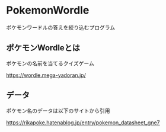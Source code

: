 # PokemonWordle
ポケモンワードルの答えを絞り込むプログラム

## ポケモンWordleとは
  ポケモンの名前を当てるクイズゲーム

  https://wordle.mega-yadoran.jp/

## データ
  ポケモン名のデータは以下のサイトから引用

  https://rikapoke.hatenablog.jp/entry/pokemon_datasheet_gne7
 
 
